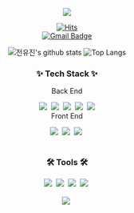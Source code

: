 
<!--타이틀 부분-->
<p align='center'>
    <img src="https://capsule-render.vercel.app/api?type=waving&color=auto&height=300&section=header&text=Welcome%20Github&fontSize=90&animation=fadeIn&fontAlignY=38&descAlign=62"/>

</p>
<div align="center">

[![Hits](https://hits.seeyoufarm.com/api/count/incr/badge.svg?url=https%3A%2F%2Fgithub.com%2Fgjbae1212%2Fhit-counter)](https://hits.seeyoufarm.com)                    
[![Gmail Badge](https://img.shields.io/badge/Gmail-d14836?style=flat-square&logo=Gmail&logoColor=white&link=mailto:jacomyou1026@gmail.com)](mailto:jacomyou1026@gmail.com)

![전유진's github stats](https://github-readme-stats.vercel.app/api?username=jglass0121&show_icons=true&theme=tokyonight)
![Top Langs](https://github-readme-stats.vercel.app/api/top-langs/?username=jglass0121&layout=compact)
</div>
<!--내용 부분-->
<h3 align="center">✨ Tech Stack ✨</h3>
<div align="center">
  <div>Back End</div><p></p>
    &nbsp<img src="https://img.shields.io/badge/spring-6DB33F.svg?style=for-the-badge&logo=spring&logoColor=white" />&nbsp
  <img src="https://img.shields.io/badge/spring Boot-6DB33F.svg?style=for-the-badge&logo=springboot&logoColor=white" />&nbsp
  <img src="https://img.shields.io/badge/hibernate-59666C.svg?style=for-the-badge&logo=hibernate&logoColor=white" />&nbsp
  <img src="https://img.shields.io/badge/mysql-4479A1.svg?style=for-the-badge&logo=mysql&logoColor=white" />&nbsp
  <img src="https://img.shields.io/badge/oracle-F80000.svg?style=for-the-badge&logo=oracle&logoColor=white" />&nbsp

</div>


<div align="center">
    <div>Front End</div><p></p>
    <img src="https://img.shields.io/badge/javascript-F7DF1E.svg?style=for-the-badge&logo=javascript&logoColor=20232a" />&nbsp
  <img src="https://img.shields.io/badge/html5-E34F26.svg?style=for-the-badge&logo=html5&logoColor=white" />&nbsp
  <img src="https://img.shields.io/badge/css3-1572B6.svg?style=for-the-badge&logo=css3&logoColor=white" />&nbsp
</div>

<br>

<h3 align="center">🛠 Tools 🛠</h3>
<div align="center">
  <img src="https://img.shields.io/badge/git-F05033.svg?style=for-the-badge&logo=git&logoColor=white" />&nbsp
  <img src="https://img.shields.io/badge/github-181717.svg?style=for-the-badge&logo=github&logoColor=white" />&nbsp
  <img src="https://img.shields.io/badge/Notion-F3F3F3.svg?style=for-the-badge&logo=notion&logoColor=black" />&nbsp
    <img src="https://img.shields.io/badge/postman-FF6C37.svg?style=for-the-badge&logo=postman&logoColor=white" />&nbsp

</div>

<br>

<div align="center">
  <img src="https://img.shields.io/badge/intellijidea-000000.svg?style=for-the-badge&logo=intellijidea&logoColor=22ABF3" />&nbsp
<!--   <img src="https://img.shields.io/badge/Colab-2C2C32.svg?style=for-the-badge&logo=googlecolab&logoColor=F9AB00" />&nbsp -->
</div>
